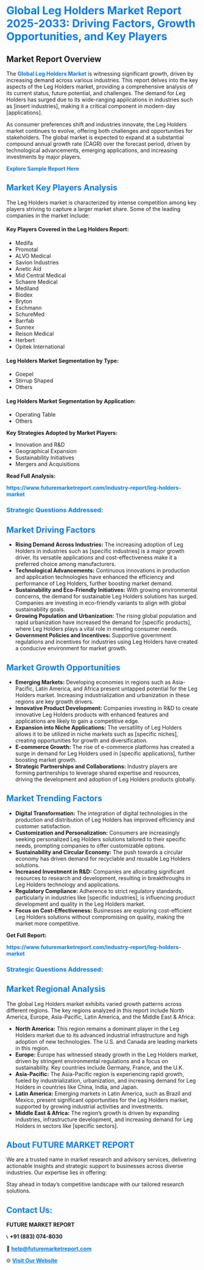 <h1 style="color: #007BFF;">Global Leg Holders Market Report 2025-2033: Driving Factors, Growth Opportunities, and Key Players</h1>

<section id="overview">
<h2>Market Report Overview</h2>
<p>The <a href="https://www.futuremarketreport.com/industry-report/leg-holders-market" style="color: #007BFF; text-decoration: none;"><strong>Global Leg Holders Market</strong></a> is witnessing significant growth, driven by increasing demand across various industries. This report delves into the key aspects of the Leg Holders market, providing a comprehensive analysis of its current status, future potential, and challenges. The demand for Leg Holders has surged due to its wide-ranging applications in industries such as [insert industries], making it a critical component in modern-day [applications].</p>
<p>As consumer preferences shift and industries innovate, the Leg Holders market continues to evolve, offering both challenges and opportunities for stakeholders. The global market is expected to expand at a substantial compound annual growth rate (CAGR) over the forecast period, driven by technological advancements, emerging applications, and increasing investments by major players.</p>
</section>

<section id="overview">
<p><a href="https://www.futuremarketreport.com/request-sample/reportId=56523" style="color: #007BFF; text-decoration: none;"><strong>Explore Sample Report Here</strong></a></p>
</section>

<section id="key-players">
<h2 style="color: #007BFF;">Market Key Players Analysis</h2>
<p>The Leg Holders market is characterized by intense competition among key players striving to capture a larger market share. Some of the leading companies in the market include:</p>
<h4>Key Players Covered in the Leg Holders Report:</h4>
<ul><li>Medifa</li><li>Promotal</li><li>ALVO Medical</li><li>Savion Industries</li><li>Anetic Aid</li><li>Mid Central Medical</li><li>Schaere Medical</li><li>Mediland</li><li>Biodex</li><li>Bryton</li><li>Eschmann</li><li>SchureMed</li><li>Barrfab</li><li>Sunnex</li><li>Reison Medical</li><li>Herbert</li><li>Opitek International</li></ul>
<h4>Leg Holders Market Segmentation by Type:</h4>
<ul><li>Goepel</li><li>Stirrup Shaped</li><li>Others</li></ul>

<h4>Leg Holders Market Segmentation by Application:</h4>
<ul><li>Operating Table</li><li>Others</li></ul>
<p><strong>Key Strategies Adopted by Market Players:</strong></p>
<ul>
<li>Innovation and R&D</li>
<li>Geographical Expansion</li>
<li>Sustainability Initiatives</li>
<li>Mergers and Acquisitions</li>
</ul>
</section>

<section>
<p><strong>Read Full Analysis: </strong></p><a href="https://www.futuremarketreport.com/industry-report/leg-holders-market" style="color: #007BFF; text-decoration: none;"><strong>https://www.futuremarketreport.com/industry-report/leg-holders-market</strong></a>
<h3 style="color: #007BFF;">Strategic Questions Addressed:</h3>
</section>

<section id="driving-factors">
<h2 style="color: #007BFF;">Market Driving Factors</h2>
<ul>
<li><strong>Rising Demand Across Industries:</strong> The increasing adoption of Leg Holders in industries such as [specific industries] is a major growth driver. Its versatile applications and cost-effectiveness make it a preferred choice among manufacturers.</li>
<li><strong>Technological Advancements:</strong> Continuous innovations in production and application technologies have enhanced the efficiency and performance of Leg Holders, further boosting market demand.</li>
<li><strong>Sustainability and Eco-Friendly Initiatives:</strong> With growing environmental concerns, the demand for sustainable Leg Holders solutions has surged. Companies are investing in eco-friendly variants to align with global sustainability goals.</li>
<li><strong>Growing Population and Urbanization:</strong> The rising global population and rapid urbanization have increased the demand for [specific products], where Leg Holders plays a vital role in meeting consumer needs.</li>
<li><strong>Government Policies and Incentives:</strong> Supportive government regulations and incentives for industries using Leg Holders have created a conducive environment for market growth.</li>
</ul>
</section>

<section id="growth-opportunities">
<h2 style="color: #007BFF;">Market Growth Opportunities</h2>
<ul>
<li><strong>Emerging Markets:</strong> Developing economies in regions such as Asia-Pacific, Latin America, and Africa present untapped potential for the Leg Holders market. Increasing industrialization and urbanization in these regions are key growth drivers.</li>
<li><strong>Innovative Product Development:</strong> Companies investing in R&D to create innovative Leg Holders products with enhanced features and applications are likely to gain a competitive edge.</li>
<li><strong>Expansion into Niche Applications:</strong> The versatility of Leg Holders allows it to be utilized in niche markets such as [specific niches], creating opportunities for growth and diversification.</li>
<li><strong>E-commerce Growth:</strong> The rise of e-commerce platforms has created a surge in demand for Leg Holders used in [specific applications], further boosting market growth.</li>
<li><strong>Strategic Partnerships and Collaborations:</strong> Industry players are forming partnerships to leverage shared expertise and resources, driving the development and adoption of Leg Holders products globally.</li>
</ul>
</section>

<section id="trending-factors">
<h2 style="color: #007BFF;">Market Trending Factors</h2>
<ul>
<li><strong>Digital Transformation:</strong> The integration of digital technologies in the production and distribution of Leg Holders has improved efficiency and customer satisfaction.</li>
<li><strong>Customization and Personalization:</strong> Consumers are increasingly seeking personalized Leg Holders solutions tailored to their specific needs, prompting companies to offer customizable options.</li>
<li><strong>Sustainability and Circular Economy:</strong> The push towards a circular economy has driven demand for recyclable and reusable Leg Holders solutions.</li>
<li><strong>Increased Investment in R&D:</strong> Companies are allocating significant resources to research and development, resulting in breakthroughs in Leg Holders technology and applications.</li>
<li><strong>Regulatory Compliance:</strong> Adherence to strict regulatory standards, particularly in industries like [specific industries], is influencing product development and quality in the Leg Holders market.</li>
<li><strong>Focus on Cost-Effectiveness:</strong> Businesses are exploring cost-efficient Leg Holders solutions without compromising on quality, making the market more competitive.</li>
</ul>
</section>

<section>
<p><strong>Get Full Report: </strong></p><a href="https://www.futuremarketreport.com/industry-report/leg-holders-market" style="color: #007BFF; text-decoration: none;"><strong>https://www.futuremarketreport.com/industry-report/leg-holders-market</strong></a>
<h3 style="color: #007BFF;">Strategic Questions Addressed:</h3>
</section>


<section id="regional-analysis">
<h2 style="color: #007BFF;">Market Regional Analysis</h2>
<p>The global Leg Holders market exhibits varied growth patterns across different regions. The key regions analyzed in this report include North America, Europe, Asia-Pacific, Latin America, and the Middle East & Africa:</p>
<ul>
<li><strong>North America:</strong> This region remains a dominant player in the Leg Holders market due to its advanced industrial infrastructure and high adoption of new technologies. The U.S. and Canada are leading markets in this region.</li>
<li><strong>Europe:</strong> Europe has witnessed steady growth in the Leg Holders market, driven by stringent environmental regulations and a focus on sustainability. Key countries include Germany, France, and the U.K.</li>
<li><strong>Asia-Pacific:</strong> The Asia-Pacific region is experiencing rapid growth, fueled by industrialization, urbanization, and increasing demand for Leg Holders in countries like China, India, and Japan.</li>
<li><strong>Latin America:</strong> Emerging markets in Latin America, such as Brazil and Mexico, present significant opportunities for the Leg Holders market, supported by growing industrial activities and investments.</li>
<li><strong>Middle East & Africa:</strong> The region’s growth is driven by expanding industries, infrastructure development, and increasing demand for Leg Holders in sectors like [specific sectors].</li>
</ul>
</section>

<footer>
<h2 style="color: #007BFF;">About FUTURE MARKET REPORT</h2>
<p>We are a trusted name in market research and advisory services, delivering actionable insights and strategic support to businesses across diverse industries. Our expertise lies in offering:</p>

<p>Stay ahead in today’s competitive landscape with our tailored research solutions.</p>

<h2 style="color: #007BFF;">Contact Us:</h2>
<p><strong>FUTURE MARKET REPORT</strong></p>
<p>📞 <strong>+91 (883) 074-8030</strong></p>
<p>📧 <strong><a href="mailto:help@futuremarketreport.com" style="color: #007BFF;">help@futuremarketreport.com</a></strong></p>
<p>🌐 <strong><a href="https://www.futuremarketreport.com/" style="color: #007BFF;">Visit Our Website</a></strong></p>
</footer>